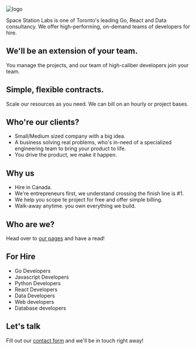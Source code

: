 ![logo](https://user-images.githubusercontent.com/270494/97095776-b6bd4d00-1631-11eb-8476-0776cdfd5596.png)

Space Station Labs is one of Toronto's leading Go, React and Data consultancy. We offer high-performing, on-demand teams of developers for hire.

## We'll be an extension of your team.

You manage the projects, and our team of high-caliber developers join your team.

## Simple, flexible contracts.

Scale our resources as you need. We can bill on an hourly or project bases.

## Who're our clients?

- Small/Medium sized company with a big idea.
- A business solving real problems, who's in-need of a specialized engineering team to bring your product to life.
- You drive the product, we make it happen.

## Why us

- Hire in Canada.
- We're entrepreneurs first, we understand crossing the finish line is #1.
- We help you scope te project for free and offer simple billing.
- Walk-away anytime. you own everything we build.

## Who are we?

Head over to [our pages](spacestation.github.io) and have a read!

## For Hire

- Go Developers
- Javascript Developers
- Python Developers
- React Developers
- Data Developers
- Web developers
- Database developers

## Let's talk

Fill out our [contact form](https://forms.gle/xgjRAuzsfAeD9X5u7) and we'll be in touch right away!
